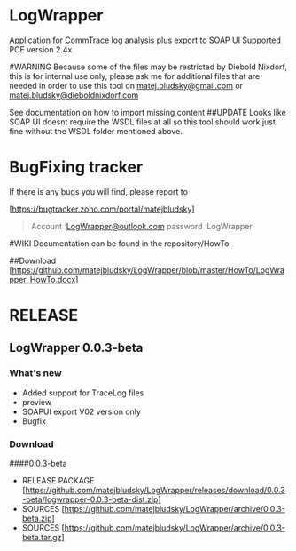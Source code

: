 # LogWrapper
Application for CommTrace log analysis plus export to SOAP UI
Supported PCE version 2.4x

#WARNING
Because some of the files may be restricted by Diebold Nixdorf, this is for internal use only, please ask me for additional 
files that are needed in order to use this tool on matej.bludsky@gmail.com or matej.bludsky@dieboldnixdorf.com

See documentation on how to import missing content
##UPDATE
Looks like SOAP UI doesnt require the WSDL files at all so this tool should work just fine without the WSDL folder mentioned above.



# BugFixing tracker 
If there is any bugs you will find, please report to 

[https://bugtracker.zoho.com/portal/matejbludsky]

>Account :LogWrapper@outlook.com
>password :LogWrapper

#WIKI
Documentation can be found in the repository/HowTo

##Download
[https://github.com/matejbludsky/LogWrapper/blob/master/HowTo/LogWrapper_HowTo.docx]


# RELEASE 

## LogWrapper 0.0.3-beta

### What's new
- Added support for TraceLog files
- preview
- SOAPUI export V02 version only
- Bugfix



### Download 

####0.0.3-beta
- RELEASE PACKAGE [https://github.com/matejbludsky/LogWrapper/releases/download/0.0.3-beta/logwrapper-0.0.3-beta-dist.zip]
- SOURCES [https://github.com/matejbludsky/LogWrapper/archive/0.0.3-beta.zip]
- SOURCES [https://github.com/matejbludsky/LogWrapper/archive/0.0.3-beta.tar.gz]

